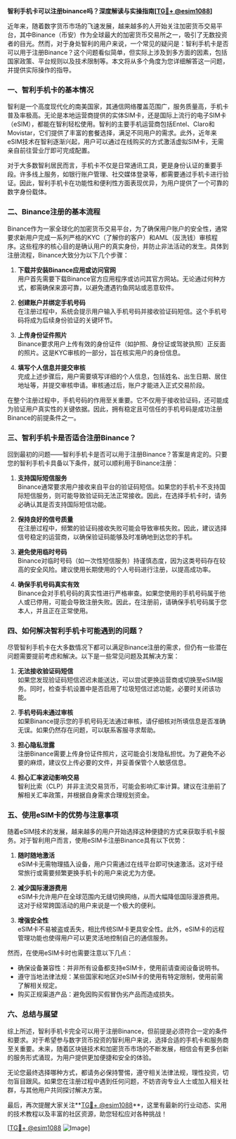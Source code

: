 **智利手机卡可以注册binance吗？深度解读与实操指南[[TG💪+ @esim1088](https://t.me/s/esim1088)]**

近年来，随着数字货币市场的飞速发展，越来越多的人开始关注加密货币交易平台，其中Binance（币安）作为全球最大的加密货币交易所之一，吸引了无数投资者的目光。然而，对于身处智利的用户来说，一个常见的疑问是：智利手机卡是否可以用于注册Binance？这个问题看似简单，但实际上涉及到多方面的因素，包括国家政策、平台规则以及技术限制等。本文将从多个角度为您详细解答这一问题，并提供实际操作的指导。

### 一、智利手机卡的基本情况

智利是一个高度现代化的南美国家，其通信网络覆盖范围广，服务质量高，手机卡普及率极高。无论是本地运营商提供的实体SIM卡，还是国际上流行的电子SIM卡（eSIM），都能在智利轻松使用。智利的主要手机运营商包括Entel、Claro和Movistar，它们提供了丰富的套餐选择，满足不同用户的需求。此外，近年来eSIM技术在智利逐渐兴起，用户可以通过在线购买的方式激活虚拟SIM卡，无需亲自前往营业厅即可完成配置。

对于大多数智利居民而言，手机卡不仅是日常通讯工具，更是身份认证的重要手段。许多线上服务，如银行账户管理、社交媒体登录等，都需要通过手机卡进行验证。因此，智利手机卡在功能性和便利性方面表现优异，为用户提供了一个可靠的数字身份载体。

### 二、Binance注册的基本流程

Binance作为一家全球化的加密货币交易平台，为了确保用户账户的安全性，通常要求新用户完成一系列严格的KYC（了解你的客户）和AML（反洗钱）审核程序。这些程序的核心目的是确认用户的真实身份，并防止非法活动的发生。具体到注册流程，Binance大致分为以下几个步骤：

1. **下载并安装Binance应用或访问官网**  
   用户首先需要下载Binance官方应用程序或访问其官方网站。无论通过何种方式，都需确保来源可靠，以避免遭遇钓鱼网站或恶意软件。

2. **创建账户并绑定手机号码**  
   在注册过程中，系统会提示用户输入手机号码并接收验证码短信。这个手机号码将成为后续身份验证的关键环节。

3. **上传身份证件照片**  
   Binance要求用户上传有效的身份证件（如护照、身份证或驾驶执照）正反面的照片。这是KYC审核的一部分，旨在核实用户的身份信息。

4. **填写个人信息并提交审核**  
   完成上述步骤后，用户需要填写详细的个人信息，包括姓名、出生日期、居住地址等，并提交审核申请。审核通过后，账户才能进入正式交易阶段。

在整个注册过程中，手机号码的作用至关重要。它不仅用于接收验证码，还可能成为验证用户真实性的关键依据。因此，拥有稳定且可信任的手机号码是成功注册Binance的前提条件之一。

### 三、智利手机卡是否适合注册Binance？

回到最初的问题——智利手机卡是否可以用于注册Binance？答案是肯定的。只要您的智利手机卡具备以下条件，就可以顺利用于Binance注册：

1. **支持国际短信服务**  
   Binance通常要求用户接收来自平台的验证码短信。如果您的手机卡不支持国际短信服务，则可能导致验证码无法正常接收。因此，在选择手机卡时，请务必确认其是否支持国际短信功能。

2. **保持良好的信号质量**  
   在注册过程中，频繁的验证码接收失败可能会导致审核失败。因此，建议选择信号稳定的运营商，以确保验证码能够及时准确地到达您的手机。

3. **避免使用临时号码**  
   Binance对临时号码（如一次性短信服务）持谨慎态度，因为这类号码存在较高的安全风险。建议使用长期使用的个人号码进行注册，以提高成功率。

4. **确保手机号码真实有效**  
   Binance会对手机号码的真实性进行严格审查。如果您使用的手机号码属于他人或已停用，可能会导致注册失败。因此，在注册前，请确保手机号码属于您本人，并且正在正常使用。

### 四、如何解决智利手机卡可能遇到的问题？

尽管智利手机卡在大多数情况下都可以满足Binance注册的需求，但仍有一些潜在问题需要提前考虑和解决。以下是一些常见问题及其解决方案：

1. **无法接收验证码短信**  
   如果您发现验证码短信迟迟未能送达，可以尝试更换运营商或切换至eSIM服务。同时，检查手机设置中是否启用了垃圾短信过滤功能，必要时关闭该功能。

2. **手机号码未通过审核**  
   如果Binance提示您的手机号码无法通过审核，请仔细核对所填信息是否准确无误。如果仍然存在问题，可以联系客服寻求帮助。

3. **担心隐私泄露**  
   注册Binance需要上传身份证件照片，这可能会引发隐私担忧。为了避免不必要的麻烦，建议仅上传必要的文件，并妥善保管个人敏感信息。

4. **担心汇率波动影响交易**  
   智利比索（CLP）并非主流交易货币，可能会影响汇率计算。建议在注册前了解相关汇率政策，并根据自身需求合理规划资金。

### 五、使用eSIM卡的优势与注意事项

随着eSIM技术的发展，越来越多的用户开始选择这种便捷的方式来获取手机卡服务。对于智利用户而言，使用eSIM卡注册Binance具有以下优势：

1. **随时随地激活**  
   eSIM卡无需物理插入设备，用户只需通过在线平台即可快速激活。这对于经常旅行或需要频繁更换手机卡的用户来说尤为方便。

2. **减少国际漫游费用**  
   eSIM卡允许用户在全球范围内无缝切换网络，从而大幅降低国际漫游费用。这对于经常跨国活动的用户来说是一个极大的便利。

3. **增强安全性**  
   eSIM卡不易被盗或丢失，相比传统SIM卡更具安全性。此外，eSIM卡的远程管理功能也使得用户可以更灵活地控制自己的通信服务。

然而，在使用eSIM卡时也需要注意以下几点：

- 确保设备兼容性：并非所有设备都支持eSIM卡，使用前请查阅设备说明书。
- 遵守当地法律法规：某些国家和地区对eSIM卡的使用有特定限制，使用前需了解相关规定。
- 购买正规渠道产品：避免因购买假冒伪劣产品而造成损失。

### 六、总结与展望

综上所述，智利手机卡完全可以用于注册Binance，但前提是必须符合一定的条件和要求。对于希望参与数字货币投资的智利用户来说，选择合适的手机卡和服务商至关重要。未来，随着区块链技术和加密货币市场的不断发展，相信会有更多创新的服务形式涌现，为用户提供更加便捷和安全的体验。

无论您最终选择哪种方式，都请务必保持警惕，遵守相关法律法规，理性投资，切勿盲目跟风。如果您在注册过程中遇到任何问题，不妨咨询专业人士或加入相关社群，与其他用户共同探讨解决方案。

最后，再次提醒大家关注**[TG💪+ @esim1088](https://t.me/s/esim1088)**，这里有最新的行业动态、实用的技术教程以及丰富的社区资源，助您轻松应对各种挑战！

[[TG💪+ @esim1088](https://t.me/s/esim1088) ![Image](https://i.postimg.cc/4NQfJmqS/Snipaste-2025-05-13-00-14-12.png)]